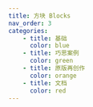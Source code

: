 ```yaml
---
title: 方块 Blocks
nav_order: 3
categories:
    - title: 基础
      color: blue
    - title: 巧思案例
      color: green
    - title: 原版再创作
      color: orange
    - title: 文档
      color: red
---
```

